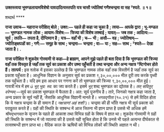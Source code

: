 **उक्तस्त्वया भूमण्डलायामविशेषो यावदादित्यस्तपति यत्र चासौ ज्योतिषां गणैश्चन्द्रमा वा सह ²श्यते. ॥** **१॥** 

शब्दार्थ **** 

**राजा उवाच—** **महाराज परीक्षित् बोले** **; उक्त:—** **पहले ही कहा जा चुका है** **; त्वया—** **आपके द्वारा** **; भू-मण्डल—** **भूमण्डल नामक** **लोक** **; आयाम-विशेष:—** **त्रिज्या की विशेष लश्बाई** **; यावत्—** **जब तक** **; आदित्य:—** **सूर्य** **; तपति—** **तपता है, दीप्तिमान है** **;** **यत्र—** **वहाँ भी** **; च—** **भी** **; असौ—** **वह** **; ज्योतिषाम्—** **ज्योतिङ्क्षपडों का** **; गणै:—** **समूह के साथ** **; चन्द्रमा—** **चन्द्रमा** **; वा—** **या** **;** **सह—** **साथ** **; ²श्यते—** **देखा जाता है।** **.** 

**राजा परीक्षित ने शुकदेव गोस्वामी से कहा—हे ब्राह्मण, आपने मुझे पहले ही बता दिया है** **कि भूमण्डल की त्रिज्या वहाँ तक विस्तृत है जहाँ तक सूर्य का प्रकाश और उष्मा पहुँचती है** **तथा चन्द्रमा और अन्य नक्षत्र ²ष्टिगोचर होते हैं।** **तात्पर्य :** इस श्लोक में इसका उल्लेख है कि भूमण्डल नामक लोक वहाँ तक विस्तीर्ण है जहाँ तक सूर्य का प्रकाश पहुँचता है। आधुनिक विज्ञान के अनुसार सूर्य का प्रकाश ९,३०,००,००० मील दूरी तय करके पृथ्वी तक पहुँचता है। यदि हम इस आधार पर गणना करें तो भूमण्डल की त्रिज्या ९,३०,००,००० मील हुई। गायत्री मंत्र में हम *ú भूर् भुव: स्व:* का जप करते हैं। इसमें *भूर्* शब्द भूमण्डल का द्योतक है। *तत् सवितुर् वरेण्यम्* —सूर्य का प्रकाश भूमण्डल में फैलता है। अत: सूर्य पूजनीय है। तारे, जिनको नक्षत्र कहा जाता है, अन्य प्रकार के सूर्य नहीं हैं, जैसाकि आधुनिक विज्ञानी मानते हैं। *भगवद्गीता* (१०.२१) से हमें विदित होता कि ये नक्षत्र चन्द्रमा के ही समान हैं ( *नक्षत्राणां* *अहं शशी* )। चन्द्रमा की ही भाँति नक्षत्र भी सूर्य प्रकाश को परावॢतत करते हैं। ग्रहों की स्थिति के सश्बन्ध में आज जितना भी ज्ञान प्राप्त है उससे भी अधिक हमें *श्रीमद्भागवत* के सृजन के पहले ही आकाश तथा विभिन्न ग्रहों के विषय में ज्ञात था। शुकदेव गोस्वामी ने ग्रहों की स्थिति के सश्बन्ध में जो व्यालया की है उससे यही सूचित होता है कि उनसे भी पहले अत्यन्त दीर्घकाल से तत्सश्बन्धी ज्ञान प्राप्त था। वैदिक काल के ऋषियों को विभिन्न लोकों की स्थिति अज्ञात न थी।  
